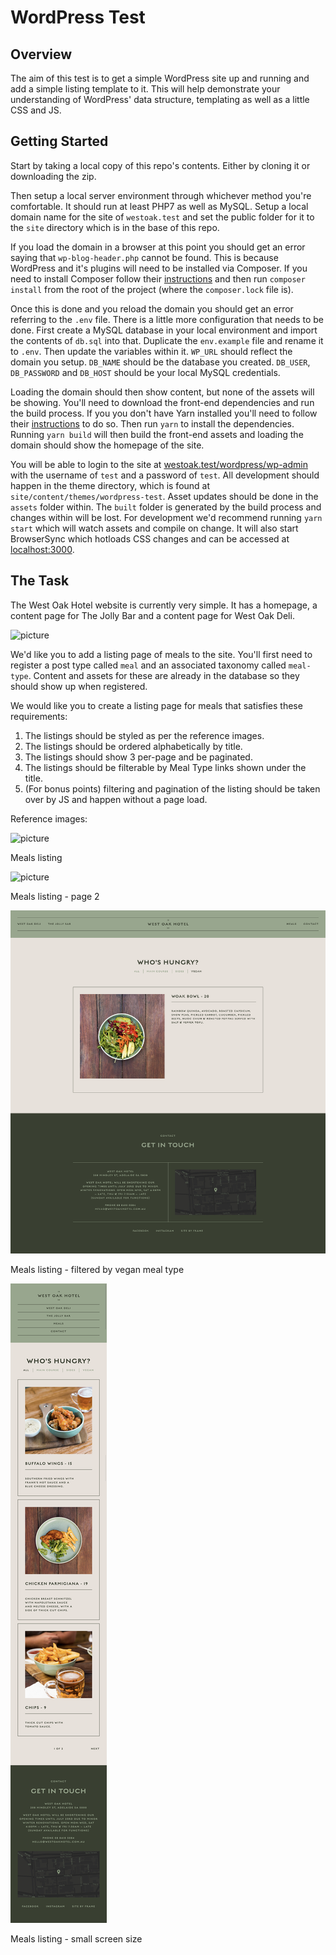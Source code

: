 # WordPress Test


## Overview

The aim of this test is to get a simple WordPress site up and running and add a simple 
listing template to it. This will help demonstrate your understanding of WordPress' data
structure, templating as well as a little CSS and JS.


## Getting Started

Start by taking a local copy of this repo's contents. Either by cloning it or downloading the zip.

Then setup a local server environment through whichever method you're comfortable. It should run at least PHP7
as well as MySQL. Setup a local domain name for the site of `westoak.test` and set the public folder for
it to the `site` directory which is in the base of this repo.

If you load the domain in a browser at this point you should get an error saying that `wp-blog-header.php` cannot
be found. This is because WordPress and it's plugins will need to be installed via Composer. If you need to
install Composer follow their [instructions](https://getcomposer.org/) and then run `composer install` from the root
of the project (where the `composer.lock` file is).

Once this is done and you reload the domain you should get an error referring to the `.env` file. There is a
little more configuration that needs to be done. First create a MySQL database in your local environment and
import the contents of `db.sql` into that. Duplicate the `env.example` file and rename it to `.env`. Then update
the variables within it. `WP_URL` should reflect the domain you setup. `DB_NAME` should be the database you
created. `DB_USER`, `DB_PASSWORD` and `DB_HOST` should be your local MySQL credentials.

Loading the domain should then show content, but none of the assets will be showing. You'll need to download
the front-end dependencies and run the build process. If you you don't have Yarn installed you'll need to
follow their [instructions](https://yarnpkg.com/en/docs/getting-started) to do so. Then run `yarn` to install
the dependencies. Running `yarn build` will then build the front-end assets and loading the domain should show
the homepage of the site.

You will be able to login to the site at [westoak.test/wordpress/wp-admin](http://westoak.test/wordpress/wp-admin/) with
the username of `test` and a password of `test`. 
All development should happen in the theme directory, which is found at `site/content/themes/wordpress-test`.
Asset updates should be done in the `assets` folder within. The `built` folder is generated by the build process and
changes within will be lost. 
For development we'd recommend running `yarn start` which will watch assets 
and compile on change. It will also start BrowserSync which hotloads CSS changes and can be accessed at [localhost:3000](http://localhost:3000/).



## The Task

The West Oak Hotel website is currently very simple. It has a homepage, a content page for The Jolly Bar and a
content page for West Oak Deli.

![picture](screenshots/homepage.png)

We'd like you to add a listing page of meals to the site. You'll first need to register a post type called `meal` and
an associated taxonomy called `meal-type`. Content and assets for these are already in the database so they should show up
when registered.

We would like you to create a listing page for meals that satisfies these requirements:

1. The listings should be styled as per the reference images.
2. The listings should be ordered alphabetically by title.
3. The listings should show 3 per-page and be paginated.
4. The listings should be filterable by Meal Type links shown under the title.
5. (For bonus points) filtering and pagination of the listing should be taken over by JS and happen without a page load.

Reference images:

![picture](screenshots/meals-listing.png)

Meals listing

![picture](screenshots/meals-listing-page-2.png)

Meals listing - page 2

![picture](screenshots/meals-listing-vegan.png)

Meals listing - filtered by vegan meal type

![picture](screenshots/meals-listing-mobile.png)

Meals listing - small screen size

